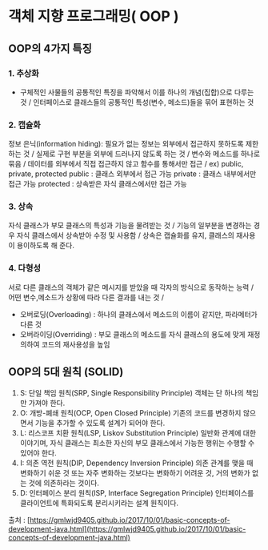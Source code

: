 # 객체 지향 프로그래밍( OOP )

## OOP의 4가지 특징

### 1. 추상화 
* 구체적인 사물들의 공통적인 특징을 파악해서 이를 하나의 개념(집합)으로 다루는 것 /
인터페이스로 클래스들의 공통적인 특성(변수, 메소드)들을 묶어 표현하는 것

### 2. 캡슐화 
정보 은닉(information hiding): 필요가 없는 정보는 외부에서 접근하지 못하도록 제한하는 것 /
실제로 구현 부분을 외부에 드러나지 않도록 하는 것 /
변수와 메소드를 하나로 묶음 /
데이터를 외부에서 직접 접근하지 않고 함수를 통해서만 접근 /
ex) public, private, protected
public : 클래스 외부에서 접근 가능
private : 클래스 내부에서만 접근 가능
protected : 상속받은 자식 클래스에서만 접근 가능

### 3. 상속 
자식 클래스가 부모 클래스의 특성과 기능을 물려받는 것 /
기능의 일부분을 변경하는 경우 자식 클래스에서 상속받아 수정 및 사용함 /
상속은 캡슐화를 유지, 클래스의 재사용이 용이하도록 해 준다.

### 4. 다형성 
서로 다른 클래스의 객체가 같은 메시지를 받았을 때 각자의 방식으로 동작하는 능력 /
어떤 변수,메소드가 상황에 따라 다른 결과를 내는 것 /
* 오버로딩(Overloading) : 하나의 클래스에서 메소드의 이름이 같지만, 파라메터가 다른 것 
* 오버라이딩(Overriding) : 부모 클래스의 메소드를 자식 클래스의 용도에 맞게 재정의하여 코드의 재사용성을 높임


## OOP의 5대 원칙 (SOLID)

1. S: 단일 책임 원칙(SRP, Single Responsibility Principle)
객체는 단 하나의 책임만 가져야 한다.
2. O: 개방-폐쇄 원칙(OCP, Open Closed Principle)
기존의 코드를 변경하지 않으면서 기능을 추가할 수 있도록 설계가 되어야 한다.
3. L: 리스코프 치환 원칙(LSP, Liskov Substitution Principle)
일반화 관계에 대한 이야기며, 자식 클래스는 최소한 자신의 부모 클래스에서 가능한 행위는 수행할 수 있어야 한다.
4. I: 의존 역전 원칙(DIP, Dependency Inversion Principle)
의존 관계를 맺을 때 변화하기 쉬운 것 또는 자주 변화하는 것보다는 변화하기 어려운 것, 거의 변화가 없는 것에 의존하라는 것이다.
5. D: 인터페이스 분리 원칙(ISP, Interface Segregation Principle)
인터페이스를 클라이언트에 특화되도록 분리시키라는 설계 원칙이다.

출처 : [https://gmlwjd9405.github.io/2017/10/01/basic-concepts-of-development-java.html](https://gmlwjd9405.github.io/2017/10/01/basic-concepts-of-development-java.html)
